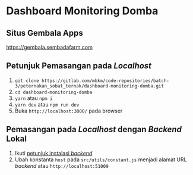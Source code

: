 # Dashboard Monitoring Domba

## Situs Gembala Apps
https://gembala.sembadafarm.com

## Petunjuk Pemasangan pada _Localhost_
1. `git clone https://gitlab.com/mbkm/code-repositories/batch-3/peternakan_sobat_ternak/dashboard-monitoring-domba.git`
2. `cd dashboard-monitoring-domba`
3. `yarn` atau `npm i`
4. `yarn dev` atau `npm run dev`
5. Buka `http://localhost:3000/` pada browser

## Pemasangan pada _Localhost_ dengan _Backend_ Lokal
1. Ikuti [petunjuk instalasi _backend_](https://gitlab.com/mbkm/code-repositories/batch-3/peternakan_sobat_ternak/BackEnd_GembalaApps#instalasi)
2. Ubah konstanta `host` pada `src/utils/constant.js` menjadi alamat URL _backend_ atau `http://localhost:51009`
